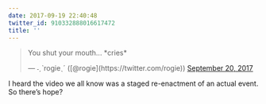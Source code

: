 ```yaml
---
date: 2017-09-19 22:40:48
twitter_id: 910332888016617472
title: ''
---
```


<blockquote class="twitter-tweet"><p lang="en" dir="ltr">You shut your mouth... *cries*</p>&mdash; ˗ˏˋrogieˎˊ ([@rogie](https://twitter.com/rogie)) <a href="https://twitter.com/rogie/status/910332138460921856?ref_src=twsrc%5Etfw">September 20, 2017</a></blockquote>
<script async src="https://platform.twitter.com/widgets.js" charset="utf-8"></script>

I heard the video we all know was a staged re-enactment of an actual event. So there’s hope?
